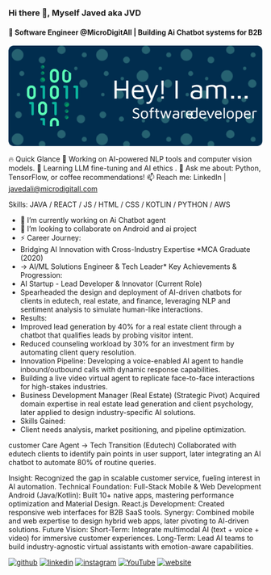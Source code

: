 ### Hi there 👋, Myself **Javed** aka **JVD** 
#### 🤖 Software Engineer @MicroDigitAll | Building Ai Chatbot systems for B2B
![🤖 Software Engineer @MicroDigitAll | Building Ai Chatbot systems for B2B](https://github.com/javedai/javedai/blob/main/github-header-image.png)

🔥 Quick Glance
🔭 Working on AI-powered NLP tools and computer vision models.
🌱 Learning LLM fine-tuning and AI ethics .
💬 Ask me about: Python, TensorFlow, or coffee recommendations!
📫 Reach me: LinkedIn | javedali@microdigitall.com 

Skills: JAVA / REACT / JS / HTML / CSS / KOTLIN / PYTHON / AWS 

- 🔭 I’m currently working on Ai Chatbot agent 
- 👯 I’m looking to collaborate on Android and ai project 
- ⚡ Career Journey:
- Bridging AI Innovation with Cross-Industry Expertise *MCA Graduate (2020)
- → AI/ML Solutions Engineer & Tech Leader*  Key Achievements & Progression:
- AI Startup - Lead Developer & Innovator (Current Role)
-  Spearheaded the design and deployment of AI-driven chatbots for clients in edutech, real estate, and finance, leveraging NLP and sentiment analysis to simulate human-like interactions.
-   Results:
-   Improved lead generation by 40% for a real estate client through a chatbot that qualifies leads by probing visitor intent.
-   Reduced counseling workload by 30% for an investment firm by automating client query resolution.
-   Innovation Pipeline:  Developing a voice-enabled AI agent to handle inbound/outbound calls with dynamic response capabilities.
-   Building a live video virtual agent to replicate face-to-face interactions for high-stakes industries.
-   Business Development Manager (Real Estate) (Strategic Pivot)  Acquired domain expertise in real estate lead generation and client psychology, later applied to design industry-specific AI solutions.
-   Skills Gained:
-    Client needs analysis, market positioning, and pipeline optimization.

  customer Care Agent → Tech Transition (Edutech)  Collaborated with edutech clients to identify pain points in user support, later integrating an AI chatbot to automate 80% of routine queries.
 
 Insight: Recognized the gap in scalable customer service, fueling interest in AI automation.
 Technical Foundation: Full-Stack Mobile & Web Development  Android (Java/Kotlin): Built 10+ native apps, mastering performance optimization and Material Design.
 React.js Development: Created responsive web interfaces for B2B SaaS tools.
 Synergy: Combined mobile and web expertise to design hybrid web apps, later pivoting to AI-driven solutions.
 Future Vision:  Short-Term: Integrate multimodal AI (text + voice + video) for immersive customer experiences.
 Long-Term: Lead AI teams to build industry-agnostic virtual assistants with emotion-aware capabilities. 


[<img src='https://cdn.jsdelivr.net/npm/simple-icons@3.0.1/icons/github.svg' alt='github' height='40'>](https://github.com/https://github.com/javedai)  [<img src='https://cdn.jsdelivr.net/npm/simple-icons@3.0.1/icons/linkedin.svg' alt='linkedin' height='40'>](https://www.linkedin.com/in/https://www.linkedin.com/in/mrjvdali//)  [<img src='https://cdn.jsdelivr.net/npm/simple-icons@3.0.1/icons/instagram.svg' alt='instagram' height='40'>](https://www.instagram.com/https://www.instagram.com/mdjvdali/)  [<img src='https://cdn.jsdelivr.net/npm/simple-icons@3.0.1/icons/youtube.svg' alt='YouTube' height='40'>](https://www.youtube.com/channel/https://www.youtube.com/@jvdali)  [<img src='https://cdn.jsdelivr.net/npm/simple-icons@3.0.1/icons/icloud.svg' alt='website' height='40'>](https://mrjvdali.github.io/portfolio/)  

